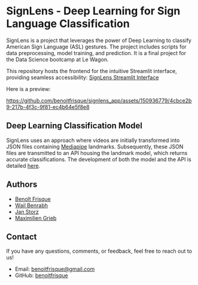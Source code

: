 # SignLens - Deep Learning for Sign Language Classification

SignLens is a project that leverages the power of Deep Learning to classify American Sign Language (ASL) gestures. The project includes scripts for data preprocessing, model training, and prediction. It is a final project for the Data Science bootcamp at Le Wagon.

This repository hosts the frontend for the intuitive Streamlit interface, providing seamless accessibility: [SignLens Streamlit Interface](https://signlens.streamlit.app/)

Here is a preview:

https://github.com/benoitfrisque/signlens_app/assets/150936779/4cbce2b9-217b-4f3c-9f81-ec4b64e5f8e8


## Deep Learning Classification Model

SignLens uses an approach where videos are initially transformed into JSON files containing [Mediapipe](https://github.com/google/mediapipe/blob/master/docs/solutions/holistic.md) landmarks. Subsequently, these JSON files are transmitted to an API housing the landmark model, which returns accurate classifications. The development of both the model and the API is detailed [here](https://github.com/benoitfrisque/signlens).


## Authors

- [Benoît Frisque](https://github.com/benoitfrisque)
- [Wail Benrabh](https://github.com/WailBen97)
- [Jan Storz](https://github.com/janstorz)
- [Maximilien Grieb](https://github.com/MaxGrieb)

## Contact

If you have any questions, comments, or feedback, feel free to reach out to us!

- Email: benoitfrisque@gmail.com
- GitHub: [benoitfrisque](https://github.com/benoitfrisque)
